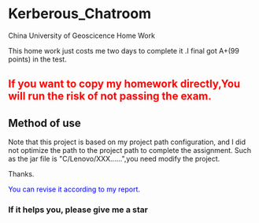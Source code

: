 # Kerberous_Chatroom

China University of Geoscicence Home Work

This home work just costs me two days to complete it .I final got A+(99 points) in the test.

## <font color="red">If you want to copy my homework directly,You will run the risk of not passing the exam.</font> 

## Method of use 

Note that this project is based on my project path configuration, and I did not optimize the path to the project path to complete the assignment. Such as the jar file is "C/Lenovo/XXX......",you need modify the project.



Thanks. 

<font color="blue">You can revise it according to my report.</font>

### If it helps you, please give me a star
